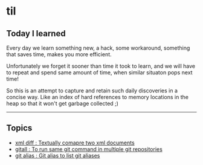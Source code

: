 # til

## Today I learned

Every day we learn something new, a hack, some workaround, something that saves time, makes you more efficient.

Unfortunately we forget it sooner than time it took to learn, and we will have to repeat and spend same amount of time, when similar situaton pops next time!

So this is an attempt to capture and retain such daily discoveries in a concise way. Like an index of hard references to memory locations in the heap so that it won't get garbage collected ;)

---

## Topics

- [xml diff : Textually comapre two xml documents ](xml-diff.md)
- [gitall : To run same git command in multiple git repositories ](gitall.md)
- [git alias : Git alias to list git aliases](git-alias.md)
